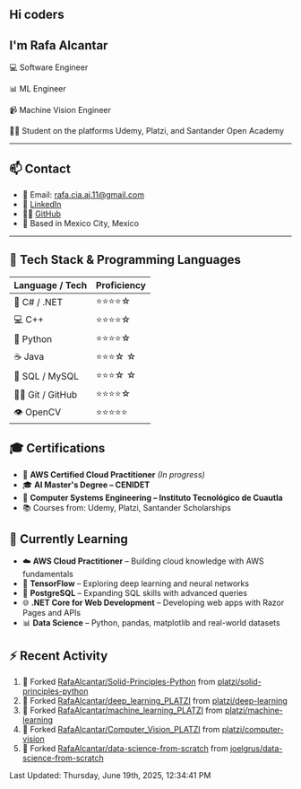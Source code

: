 ## Hi coders
## I'm Rafa Alcantar


💻 Software Engineer

📊 ML Engineer

📹 Machine Vision Engineer

👨‍💻 Student on the platforms Udemy, Platzi, and Santander Open Academy

---
## 📫 Contact

- 📧 Email: [rafa.cia.aj.11@gmail.com](mailto:rafa.cia.aj.11@gmail.com)  
- 💼 [LinkedIn](https://www.linkedin.com/in/rafael-alcantar-juarez/)  
- 🧑‍💻 [GitHub](https://github.com/RafaAlcantar)  
- 📍 Based in Mexico City, Mexico

---
## 🧰 Tech Stack & Programming Languages

| Language / Tech   |  Proficiency   |
|-------------------|----------------|
| 🎯 C# / .NET      | ⭐⭐⭐⭐☆   |
| 💻 C++            | ⭐⭐⭐⭐☆   |
| 🐍 Python         | ⭐⭐⭐⭐☆   |
| ☕ Java           | ⭐⭐⭐☆ ☆   |
| 💾 SQL / MySQL    | ⭐⭐⭐☆ ☆   |
| 🧑‍💻 Git / GitHub   | ⭐⭐⭐⭐☆   |
| 👁️ OpenCV         | ⭐⭐⭐⭐⭐  |


## 🎓 Certifications

- 📜 **AWS Certified Cloud Practitioner** *(In progress)*  
- 🎓 **AI Master's Degree – CENIDET**  
- 📘 **Computer Systems Engineering – Instituto Tecnológico de Cuautla**  
- 📚 Courses from: Udemy, Platzi, Santander Scholarships

## 🧪 Currently Learning

- ☁️ **AWS Cloud Practitioner** – Building cloud knowledge with AWS fundamentals  
- 🤖 **TensorFlow** – Exploring deep learning and neural networks  
- 🐘 **PostgreSQL** – Expanding SQL skills with advanced queries  
- 🌐 **.NET Core for Web Development** – Developing web apps with Razor Pages and APIs  
- 📊 **Data Science** – Python, pandas, matplotlib and real-world datasets

## :zap: Recent Activity
<!--RECENT_ACTIVITY:start-->
1. 🔱 Forked [RafaAlcantar/Solid-Principles-Python](https://github.com/RafaAlcantar/Solid-Principles-Python) from [platzi/solid-principles-python](https://github.com/platzi/solid-principles-python)
2. 🔱 Forked [RafaAlcantar/deep_learning_PLATZI](https://github.com/RafaAlcantar/deep_learning_PLATZI) from [platzi/deep-learning](https://github.com/platzi/deep-learning)
3. 🔱 Forked [RafaAlcantar/machine_learning_PLATZI](https://github.com/RafaAlcantar/machine_learning_PLATZI) from [platzi/machine-learning](https://github.com/platzi/machine-learning)
4. 🔱 Forked [RafaAlcantar/Computer_Vision_PLATZI](https://github.com/RafaAlcantar/Computer_Vision_PLATZI) from [platzi/computer-vision](https://github.com/platzi/computer-vision)
5. 🔱 Forked [RafaAlcantar/data-science-from-scratch](https://github.com/RafaAlcantar/data-science-from-scratch) from [joelgrus/data-science-from-scratch](https://github.com/joelgrus/data-science-from-scratch)
<!--RECENT_ACTIVITY:end-->
<!--RECENT_ACTIVITY:last_update-->
Last Updated: Thursday, June 19th, 2025, 12:34:41 PM
<!--RECENT_ACTIVITY:last_update_end-->

